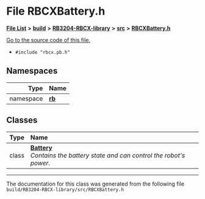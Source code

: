 
# File RBCXBattery.h


[**File List**](files.md) **>** [**build**](dir_4fef79e7177ba769987a8da36c892c5f.md) **>** [**RB3204-RBCX-library**](dir_6e2f6bf38ad600996f360c484704d30b.md) **>** [**src**](dir_2fb57cfb6554052417264f60890e0af6.md) **>** [**RBCXBattery.h**](RBCXBattery_8h.md)

[Go to the source code of this file.](RBCXBattery_8h_source.md)



* `#include "rbcx.pb.h"`









## Namespaces

| Type | Name |
| ---: | :--- |
| namespace | [**rb**](namespacerb.md) <br> |

## Classes

| Type | Name |
| ---: | :--- |
| class | [**Battery**](classrb_1_1Battery.md) <br>_Contains the battery state and can control the robot's power._  |














------------------------------
The documentation for this class was generated from the following file `build/RB3204-RBCX-library/src/RBCXBattery.h`